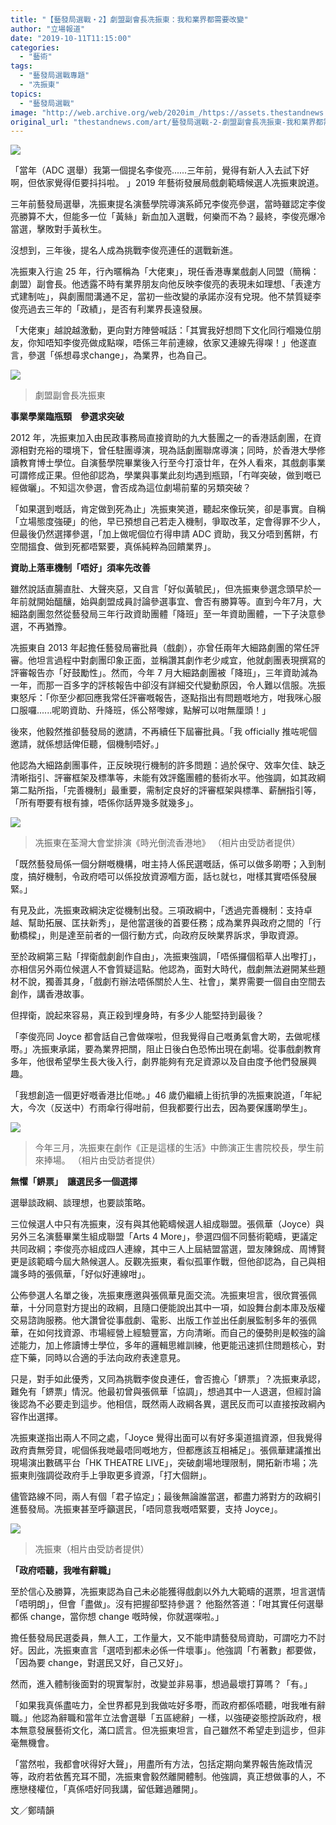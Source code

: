 ```yaml
---
title: "【藝發局選戰・2】劇盟副會長冼振東：我和業界都需要改變"
author: "立場報道"
date: "2019-10-11T11:15:00"
categories:
  - "藝術"
tags:
  - "藝發局選戰專題"
  - "冼振東"
topics:
  - "藝發局選戰"
image: "http://web.archive.org/web/2020im_/https://assets.thestandnews.com/media/photos/adc-08_Ux8py.png"
original_url: "thestandnews.com/art/藝發局選戰-2-劇盟副會長冼振東-我和業界都需要改變"
---
```

![](http://web.archive.org/web/2020im_/https://assets.thestandnews.com/media/photos/adc-08_Ux8py.png)

「當年（ADC 選舉）我第一個提名李俊亮......三年前，覺得有新人入去試下好啊，但依家覺得佢要抖抖啦。 」2019 年藝術發展局戲劇範疇候選人冼振東說道。

三年前藝發局選舉，冼振東提名演藝學院導演系師兄李俊亮參選，當時雖認定李俊亮勝算不大，但能多一位「黃絲」新血加入選戰，何樂而不為？最終，李俊亮爆冷當選，擊敗對手黃秋生。

沒想到，三年後，提名人成為挑戰李俊亮連任的選戰新進。

冼振東入行逾 25 年，行內暱稱為「大佬東」，現任香港專業戲劇人同盟（簡稱：劇盟）副會長。他透露不時有業界朋友向他反映李俊亮的表現未如理想、「表達方式建制咗」，與劇團間溝通不足，當初一些改變的承諾亦沒有兌現。他不禁質疑李俊亮過去三年的「政績」，是否有利業界長遠發展。

「大佬東」越說越激動，更向對方陣營喊話：「其實我好想問下文化同行嗰幾位朋友，你知唔知李俊亮做成點㗎，唔係三年前連線，依家又連線先得㗎！」他遂直言，參選「係想尋求change」，為業界，也為自己。

![](http://web.archive.org/web/2020im_/https://assets.thestandnews.com/media/photos/E586BCE68CAFE69DB120_m0qjx.jpg)
> 劇盟副會長冼振東

**事業學業臨瓶頸　參選求突破**

2012 年，冼振東加入由民政事務局直接資助的九大藝團之一的香港話劇團，在資源相對充裕的環境下，曾任駐團導演，現為話劇團聯席導演；同時，於香港大學修讀教育博士學位。自演藝學院畢業後入行至今打滾廿年，在外人看來，其戲劇事業可謂修成正果。但他卻認為，學業與事業此刻均遇到瓶頸，「冇咩突破，做到嘅已經做曬」。不知這次參選，會否成為這位劇場前輩的另類突破？ 

「如果選到嘅話，肯定做到死為止」冼振東笑道，聽起來像玩笑，卻是事實。自稱「立場態度強硬」的他，早已預想自己若走入機制，爭取改革，定會得罪不少人，但最後仍然選擇參選，「加上做呢個位冇得申請 ADC 資助，我又分唔到舊餅，冇空間搵食、做到死都唔緊要，真係純粹為回饋業界」。

**資助上落車機制「唔好」須率先改善**

雖然說話直腸直肚、大聲夾惡，又自言「好似黃毓民」，但冼振東參選念頭早於一年前就開始醞釀，始與劇盟成員討論參選事宜、會否有勝算等。直到今年7月，大細路劇團忽然從藝發局三年行政資助團體「降班」至一年資助團體，一下子決意參選，不再猶豫。

冼振東自 2013 年起擔任藝發局審批員（戲劇），亦曾任兩年大細路劇團的常任評審。他坦言過程中對劇團印象正面，並稱讚其劇作老少咸宜，他就劇團表現撰寫的評審報告亦「好鼓勵性」。然而，今年 7 月大細路劇團被「降班」，三年資助減為一年，而那一百多字的評核報告中卻沒有詳細交代變動原因，令人難以信服。冼振東怒斥：「你至少都回應我常任評審嘅報告，逐點指出有問題嘅地方，咁我咪心服口服囉......呢啲資助、升降班，係公帑嚟嫁，點解可以咁無厘頭！」

後來，他毅然推卻藝發局的邀請，不再續任下屆審批員。「我 officially 推咗呢個邀請，就係想話俾佢聽，個機制唔好。」

他認為大細路劇團事件，正反映現行機制的許多問題：過於保守、效率欠佳、缺乏清晰指引、評審框架及標準等，未能有效評鑑團體的藝術水平。他強調，如其政綱第二點所指，「完善機制」最重要，需制定良好的評審框架與標準、薪酬指引等，「所有嘢要有根有據，唔係你話畀幾多就幾多」。

![](http://web.archive.org/web/2020im_/https://assets.thestandnews.com/media/photos/72208411_528969834587649_516941902969307136_n_9RqGL.jpg)
> 冼振東在荃灣大會堂排演《時光倒流香港地》 （相片由受訪者提供）

「既然藝發局係一個分餅嘅機構，咁主持人係民選嘅話，係可以做多啲嘢；入到制度，搞好機制，令政府唔可以係投放資源嗰方面，話乜就乜，咁樣其實唔係發展緊。」

有見及此，冼振東政綱決定從機制出發。三項政綱中，「透過完善機制：支持卓越、幫助拓展、匡扶新秀」，是他當選後的首要任務；成為業界與政府之間的「行動橋樑」，則是達至前者的一個行動方式，向政府反映業界訴求，爭取資源。

至於政綱第三點「捍衛戲劇創作自由」，冼振東強調，「唔係攞個稻草人出嚟打」，亦相信另外兩位候選人不會質疑這點。他認為，面對大時代，戲劇無法避開某些題材不說，獨善其身，「戲劇冇辦法唔係關於人生、社會」，業界需要一個自由空間去創作，講香港故事。

但捍衛，說起來容易，真正殺到埋身時，有多少人能堅持到最後？

「李俊亮同 Joyce 都會話自己會做㗎啦，但我覺得自己嘅勇氣會大啲，去做呢樣嘢。」冼振東承諾，要為業界把關，阻止日後白色恐怖出現在劇場。從事戲劇教育多年，他很希望學生長大後入行，劇界能夠有充足資源以及自由度予他們發展興趣。

「我想創造一個更好嘅香港比佢哋。」46 歲仍繼續上街抗爭的冼振東說道，「年紀大，今次（反送中）冇雨傘行得咁前，但我都要行出去，因為要保護啲學生」。

![](http://web.archive.org/web/2020im_/https://assets.thestandnews.com/media/photos/dong-student_Nuwm3.jpg)
> 今年三月，冼振東在劇作《正是這樣的生活》中飾演正生書院校長，學生前來捧場。 （相片由受訪者提供）

**無懼「鎅票」　讓選民多一個選擇**

選舉談政綱、談理想，也要談策略。

三位候選人中只有冼振東，沒有與其他範疇候選人組成聯盟。張佩華（Joyce）與另外三名演藝畢業生組成聯盟「Arts 4 More」，參選四個不同藝術範疇，更議定共同政綱；李俊亮亦組成四人連線，其中三人上屆結盟當選，盟友陳錦成、周博賢更是該範疇今屆大熱候選人。反觀冼振東，看似孤軍作戰，但他卻認為，自己與相識多時的張佩華，「好似好連線咁」。

公佈參選人名單之後，冼振東應邀與張佩華見面交流。冼振東坦言，很欣賞張佩華，十分同意對方提出的政綱，且隨口便能說出其中一項，如設舞台劇本庫及版權交易諮詢服務。他大讚曾從事戲劇、電影、出版工作並出任劇展監制多年的張佩華，在如何找資源、市場經營上經驗豐富，方向清晰。而自己的優勢則是較強的論述能力，加上修讀博士學位，多年的邏輯思維訓練，他更能迅速抓住問題核心，對症下藥，同時以合適的手法向政府表達意見。

只是，對手如此優秀，又同為挑戰李俊良連任，會否擔心「鎅票」？冼振東承認，難免有「鎅票」情況。他最初曾與張佩華「協調」，想過其中一人退選，但經討論後認為不必要走到這步。他相信，既然兩人政綱各異，選民反而可以直接按政綱內容作出選擇。

冼振東遂指出兩人不同之處，「Joyce 覺得出面可以有好多渠道搵資源，但我覺得政府責無旁貸，呢個係我哋最唔同嘅地方，但都應該互相補足」。張佩華建議推出現場演出數碼平台「HK THEATRE LIVE」，突破劇場地理限制，開拓新市場；冼振東則強調從政府手上爭取更多資源，「打大個餅」。

儘管路線不同，兩人有個「君子協定」；最後無論誰當選，都盡力將對方的政綱引進藝發局。冼振東甚至呼籲選民，「唔同意我嘅唔緊要，支持 Joyce」。

![](http://web.archive.org/web/2020im_/https://assets.thestandnews.com/media/photos/72144417_1270678326462825_7996010519850909696_n_QzvFz.jpg)
> 冼振東（相片由受訪者提供）

**「政府唔聽，我唯有辭職」**

至於信心及勝算，冼振東認為自己未必能獲得戲劇以外九大範疇的選票，坦言選情「唔明朗」，但會「盡做」。沒有把握卻堅持參選？ 他豁然答道：「咁其實任何選舉都係 change，當你想 change 嘅時候，你就選㗎啦。」

擔任藝發局民選委員，無人工，工作量大，又不能申請藝發局資助，可謂吃力不討好。因此，冼振東直言「選唔到都未必係一件壞事」。他強調「冇著數」都要做，「因為要 change，對選民又好，自己又好」。

然而，進入體制後面對的現實掣肘，改變並非易事，想過最壞打算嗎？「有。」

「如果我真係盡咗力，全世界都見到我做咗好多嘢，而政府都係唔聽，咁我唯有辭職。」他認為辭職和當年立法會選舉「五區總辭」一樣，以強硬姿態控訴政府，根本無意發展藝術文化，滿口謊言。但冼振東坦言，自己雖然不希望走到這步，但非毫無機會。

「當然啦，我都會吠得好大聲」，用盡所有方法，包括定期向業界報告施政情況等，政府若依舊充耳不聞，冼振東會毅然離開體制。他強調，真正想做事的人，不應戀棧權位，「真係唔好同我講，留低難過離開」。

文／鄭晴韻
